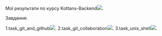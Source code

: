 Мої результати по курсу Kottans-Backend![](https://github.com/littleproger/kottans-backend).

Завдання:

1.task_git_and_github![](https://github.com/littleproger/kottans-backend/tree/master/task_git_and_github).
2.task_git_collaboration![](https://github.com/littleproger/kottans-backend/tree/master/task_git_collaboration).
3.task_unix_shell![](https://github.com/littleproger/kottans-backend/tree/master/task_unix_shell).